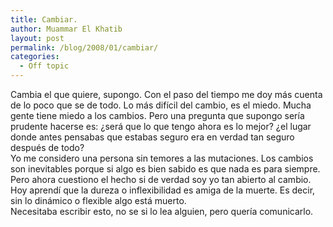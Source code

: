 ```yaml
---
title: Cambiar.
author: Muammar El Khatib
layout: post
permalink: /blog/2008/01/cambiar/
categories:
  - Off topic
---
```

Cambia el que quiere, supongo. Con el paso del tiempo me doy más cuenta de lo poco que se de todo. Lo más difícil del cambio, es el miedo. Mucha gente tiene miedo a los cambios. Pero una pregunta que supongo sería prudente hacerse es: ¿será que lo que tengo ahora es lo mejor? ¿el lugar donde antes pensabas que estabas seguro era en verdad tan seguro después de todo?  
Yo me considero una persona sin temores a las mutaciones. Los cambios son inevitables porque si algo es bien sabido es que nada es para siempre. Pero ahora cuestiono el hecho si de verdad soy yo tan abierto al cambio.  
Hoy aprendí que la dureza o inflexibilidad es amiga de la muerte. Es decir, sin lo dinámico o flexible algo está muerto.  
Necesitaba escribir esto, no se si lo lea alguien, pero quería comunicarlo.